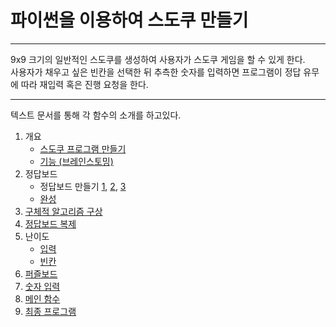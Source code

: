 # 파이썬을 이용하여 스도쿠 만들기
***
9x9 크기의 일반적인 스도쿠를 생성하여 사용자가 스도쿠 게임을 할 수 있게 한다.   
사용자가 채우고 싶은 빈칸을 선택한 뒤 추측한 숫자를 입력하면 프로그램이 정답 유무에 따라 재입력 혹은 진행 요청을 한다.
***
텍스트 문서를 통해 각 함수의 소개를 하고있다.   

1. 개요
   - [스도쿠 프로그램 만들기](https://github.com/Koominjae/OpenSource-/blob/master/0.%20%EC%8A%A4%EB%8F%84%EC%BF%A0%20%ED%94%84%EB%A1%9C%EA%B7%B8%EB%9E%A8%20%EB%A7%8C%EB%93%A4%EA%B8%B0.txt)
   - [기능 (브레인스토밍)](https://github.com/Koominjae/OpenSource-/blob/master/1.%20%ED%94%84%EB%A1%9C%EA%B7%B8%EB%9E%A8%EC%97%90%20%ED%95%84%EC%9A%94%ED%95%9C%20%EA%B8%B0%EB%8A%A5.txt)
2. 정답보드
   - 정답보드 만들기 [1](https://github.com/Koominjae/OpenSource-/blob/master/2-1.%20%EC%A0%95%EB%8B%B5%EB%B3%B4%EB%93%9C%20%EB%A7%8C%EB%93%A4%EA%B8%B0_1.txt), [2](https://github.com/Koominjae/OpenSource-/blob/master/2-2.%20%EC%A0%95%EB%8B%B5%EB%B3%B4%EB%93%9C%20%EB%A7%8C%EB%93%A4%EA%B8%B0_2.txt), [3](https://github.com/Koominjae/OpenSource-/blob/master/2-3.%20%EC%A0%95%EB%8B%B5%EB%B3%B4%EB%93%9C%20%EB%A7%8C%EB%93%A4%EA%B8%B0_3.txt)
   - [완성](https://github.com/Koominjae/OpenSource-/blob/master/2-4.%20%EC%A0%95%EB%8B%B5%EB%B3%B4%EB%93%9C%20%EC%99%84%EC%84%B1.txt)
3. [구체적 알고리즘 구상](https://github.com/Koominjae/OpenSource-/blob/master/3.%20%EC%95%8C%EA%B3%A0%EB%A6%AC%EC%A6%98%20%EA%B5%AC%EC%83%81.txt)
4. [정답보드 복제](https://github.com/Koominjae/OpenSource-/blob/master/4.%20%EC%A0%95%EB%8B%B5%EB%B3%B4%EB%93%9C%20%EB%B3%B5%EC%A0%9C%ED%95%98%EA%B8%B0.txt)
5. 난이도
   - [입력](https://github.com/Koominjae/OpenSource-/blob/master/5-1.%20%EB%82%9C%EC%9D%B4%EB%8F%84%20%EC%9E%85%EB%A0%A5.txt)
   - [빈칸](https://github.com/Koominjae/OpenSource-/blob/master/5-2.%20%EB%B9%88%EC%B9%B8%20%EC%83%9D%EC%84%B1.txt)
6. [퍼즐보드](https://github.com/Koominjae/OpenSource-/blob/master/6.%20%ED%8D%BC%EC%A6%90%EB%B3%B4%EB%93%9C%20%EB%B3%B4%EC%97%AC%EC%A3%BC%EA%B8%B0.txt)
7. [숫자 입력](https://github.com/Koominjae/OpenSource-/blob/master/7.%20%EC%88%AB%EC%9E%90%20%EC%9E%85%EB%A0%A5%EB%B0%9B%EA%B8%B0.txt)
8. [메인 함수](https://github.com/Koominjae/OpenSource-/blob/master/8.%20%EB%A9%94%EC%9D%B8%20%ED%95%A8%EC%88%98.txt)
9. [최종 프로그램](https://github.com/Koominjae/OpenSource-/blob/master/9.%20%EC%B5%9C%EC%A2%85.txt)
